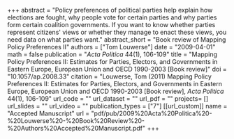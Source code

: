 +++
abstract = "Policy preferences of political parties help explain how elections are fought, why people vote for certain parties and why parties form certain coalition governments. If you want to know whether parties represent citizens' views or whether they manage to enact these views, you need data on what parties want."
abstract_short = "Book review of Mapping Policy Preferences II"
authors = ["Tom Louwerse"]
date = "2009-04-01"
math = false
publication = "*Acta Politica* 44(1), 106-109"
title = "Mapping Policy Preferences II: Estimates for Parties, Electors, and Governments in Eastern Europe, European Union and OECD 1990-2003 [Book review]"
doi = "10.1057/ap.2008.33"
citation = "Louwerse, Tom (2011) Mapping Policy Preferences II: Estimates for Parties, Electors, and Governments in Eastern Europe, European Union and OECD 1990-2003 [Book review], *Acta Politica* 44(1), 106-109"
url_code = ""
url_dataset = ""
url_pdf = ""
projects= []
url_slides = ""
url_video = ""
publication_types = ["7"]
[[url_custom]]
  name = "Accepted Manuscript"
  url = "pdf/pub/2009%20Acta%20Politica%20-%20Louwerse%20-%20Book%20Review%20-%20Authors%20Accepted%20Manuscript.pdf"
+++
